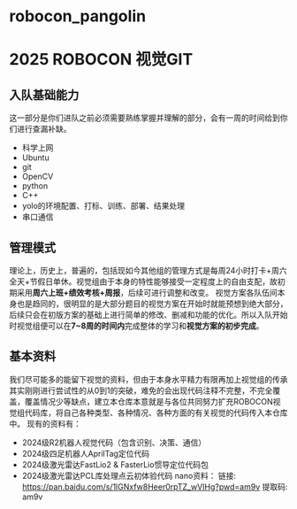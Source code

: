 # robocon_pangolin
# 2025 ROBOCON 视觉GIT
## 入队基础能力
这一部分是你们进队之前必须需要熟练掌握并理解的部分，会有一周的时间给到你们进行查漏补缺。
 - 科学上网
 - Ubuntu
 - git
 - OpenCV
 - python
 - C++
 - yolo的环境配置、打标、训练、部署、结果处理
 - 串口通信
## 管理模式
理论上，历史上，普遍的，包括现如今其他组的管理方式是每周24小时打卡+周六全天+节假日单休。视觉组由于本身的特性能够接受一定程度上的自由支配，故初期采用**周六上班+绩效考核+周报**，后续可进行调整和改变。
视觉方案各队伍间本身也是趋同的，很明显的是大部分题目的视觉方案在开始时就能预想到绝大部分，后续只会在初版方案的基础上进行简单的修改、删减和功能的优化。所以入队开始时视觉组便可以在**7~8周的时间内**完成整体的学习和**视觉方案的初步完成**。
## 基本资料
我们尽可能多的能留下视觉的资料，但由于本身水平精力有限再加上视觉组的传承其实刚刚进行尝试性的从0到1的突破，难免的会出现代码注释不完整，不完全覆盖，覆盖情况少等缺点，建立本仓库本意就是与各位共同努力扩充ROBOCON视觉组代码库，将自己各种类型、各种情况、各种方面的有关视觉的代码传入本仓库中。
现有的资料有：
 - 2024级R2机器人视觉代码（包含识别、决策、通信）
 - 2024级四足机器人AprilTag定位代码
 - 2024级激光雷达FastLio2 & FasterLio惯导定位代码包
 - 2024级激光雷达PCL库处理点云初体验代码
nano资料：
链接: https://pan.baidu.com/s/1lGNxfw8Heer0rpTZ_wVIHg?pwd=am9v 提取码: am9v
